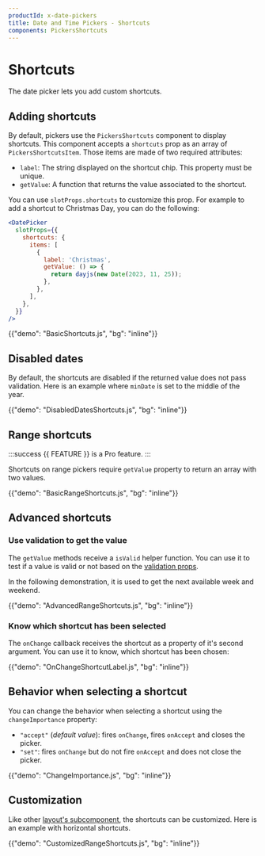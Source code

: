 ```yaml
---
productId: x-date-pickers
title: Date and Time Pickers - Shortcuts
components: PickersShortcuts
---
```


# Shortcuts

<p class="description">The date picker lets you add custom shortcuts.</p>

## Adding shortcuts

By default, pickers use the `PickersShortcuts` component to display shortcuts.
This component accepts a `shortcuts` prop as an array of `PickersShortcutsItem`.
Those items are made of two required attributes:

- `label`: The string displayed on the shortcut chip. This property must be unique.
- `getValue`: A function that returns the value associated to the shortcut.

You can use `slotProps.shortcuts` to customize this prop. For example to add a shortcut to Christmas Day, you can do the following:

```jsx
<DatePicker
  slotProps={{
    shortcuts: {
      items: [
        {
          label: 'Christmas',
          getValue: () => {
            return dayjs(new Date(2023, 11, 25));
          },
        },
      ],
    },
  }}
/>
```

{{"demo": "BasicShortcuts.js", "bg": "inline"}}

## Disabled dates

By default, the shortcuts are disabled if the returned value does not pass validation.
Here is an example where `minDate` is set to the middle of the year.

{{"demo": "DisabledDatesShortcuts.js", "bg": "inline"}}

## Range shortcuts [<span class="plan-pro"></span>](/x/introduction/licensing/#pro-plan 'Pro plan')

:::success
{{ FEATURE }} is a Pro feature.
:::

Shortcuts on range pickers require `getValue` property to return an array with two values.

{{"demo": "BasicRangeShortcuts.js", "bg": "inline"}}

## Advanced shortcuts

### Use validation to get the value

The `getValue` methods receive a `isValid` helper function.
You can use it to test if a value is valid or not based on the [validation props](/x/react-date-pickers/validation/).

In the following demonstration, it is used to get the next available week and weekend.

{{"demo": "AdvancedRangeShortcuts.js", "bg": "inline"}}

### Know which shortcut has been selected

The `onChange` callback receives the shortcut as a property of it's second argument.
You can use it to know, which shortcut has been chosen:

{{"demo": "OnChangeShortcutLabel.js", "bg": "inline"}}

## Behavior when selecting a shortcut

You can change the behavior when selecting a shortcut using the `changeImportance` property:

- `"accept"` (_default value_): fires `onChange`, fires `onAccept` and closes the picker.
- `"set"`: fires `onChange` but do not fire `onAccept` and does not close the picker.

{{"demo": "ChangeImportance.js", "bg": "inline"}}

## Customization

Like other [layout's subcomponent](/x/react-date-pickers/custom-layout/), the shortcuts can be customized.
Here is an example with horizontal shortcuts.

{{"demo": "CustomizedRangeShortcuts.js", "bg": "inline"}}

